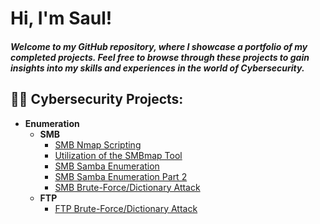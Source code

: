 <h1>Hi, I'm Saul! </h1> <h5>Welcome to my GitHub repository, where I showcase a portfolio of my completed projects. Feel free to browse through these projects to gain insights into my skills and experiences in the world of Cybersecurity. </h5>

<h2>👨‍💻 Cybersecurity Projects:</h2>

- <b>Enumeration </b>
  - <b>SMB </b>
    - [SMB Nmap Scripting](https://github.com/SaulMurillo1/SmbNmapScriptingLab)
    - [Utilization of the SMBmap Tool](https://github.com/SaulMurillo1/SMBMapLab)
    - [SMB Samba Enumeration](https://github.com/SaulMurillo1/SmbSambaEnumerationLab)
    - [SMB Samba Enumeration Part 2](https://github.com/SaulMurillo1/SmbSambaEnumerationLab2)
    - [SMB Brute-Force/Dictionary Attack](https://github.com/SaulMurillo1/SmbDictionaryAttackLab)
  - <b>FTP </b>
    - [FTP Brute-Force/Dictionary Attack](https://github.com/SaulMurillo1/FTP-BruteForceAttackLab)


<!--
Section for comments.
-->
